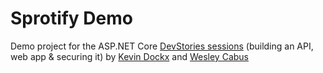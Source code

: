 # Sprotify Demo
Demo project for the ASP.NET Core [DevStories sessions](https://www.meetup.com/devstories/events/238470717/) (building an API, web app &amp; securing it) by [Kevin Dockx](http://twitter.com/KevinDockx) and [Wesley Cabus](http://twitter.com/WesleyCabus)

